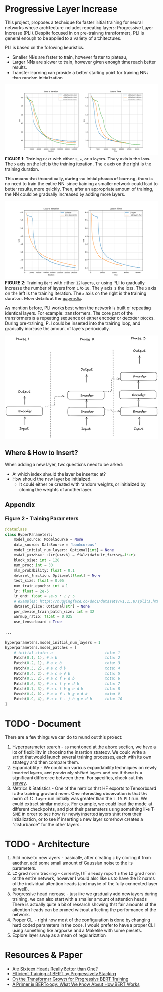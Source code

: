 # Progressive Layer Increase

This project, proposes a technique for faster initial training for neural networks whose architecture includes repeating layers: Progressive Layer Increase (PLI). Despite focused in on pre-training transformers, PLI is general enough to be applied to a variety of architectures.

PLI is based on the following heuristics.

- Smaller NNs are faster to train, however faster to plateau,
- Larger NNs are slower to train, however given enough time reach better results.
- Transfer learning can provide a better starting point for training NNs than random initialization.

![intro-plots](./intro/plot-intro.png)
**FIGURE 1**: Training `Bert` with either `2`, `4`, or `8` layers. The y axis is the loss. The `x` axis on the left is the training iteration. The `x` axis on the right is the training duration.

This means that theoretically, during the initial phases of learning, there is no need to train the entire NN, since training a smaller network could lead to better results, more quickly. Then, after an appropriate amount of training, the NN could be gradually increased by adding more layers.

![intro-plots](./intro/plot-intro-pli.png)
**FIGURE 2**: Training `Bert` with either `12` layers, or using PLI to gradually increase the number of layers from `1` to `10`. The y axis is the loss. The `x` axis on the left is the training iteration. The `x` axis on the right is the training duration. More details at the [appendix](#appendix).

As mention before, PLI works best when the network is built of repeating identical layers. For example: transformers. The core part of the transformers is a repeating sequence of either encoder or decoder blocks. During pre-training, PLI could be inserted into the training loop, and gradually increase the amount of layers periodically.

![encoder](./intro/encoder.png)

## Where & How to Insert?

When adding a new layer, two questions need to be asked:

- At which index should the layer be inserted at?
- How should the new layer be initialized.
  - It could either be created with random weights, or initialized by cloning the weights of another layer.

## Appendix

### Figure 2 - Training Parameters

```py
@dataclass
class HyperParameters:
    model_source: ModelSource = None
    data_source: DataSource = 'bookcorpus'
    model_initial_num_layers: Optional[int] = None
    model_patches: List[Patch] = field(default_factory=list)
    block_size: int = 128
    num_proc: int = 50
    mlm_probability: float = 0.1
    dataset_fraction: Optional[float] = None
    test_size: float = 0.05
    num_train_epochs: int = 1
    lr: float = 2e-5
    lr_end: float = 2e-5 * 2 / 3
    # examples: https://huggingface.co/docs/datasets/v1.11.0/splits.html#examples
    dataset_slice: Optional[str] = None
    per_device_train_batch_size: int = 32
    warmup_ratio: float = 0.025
    use_tensorboard = True

...

hyperparameters.model_initial_num_layers = 1
hyperparameters.model_patches = [
    # initial state: a                        tota: 1
    Patch(0.1, 1), # a b                      tota: 2
    Patch(0.2, 1), # a c b                    tota: 3
    Patch(0.3, 2), # a c d b                  tota: 4
    Patch(0.4, 2), # a c e d b                tota: 5
    Patch(0.5, 2), # a c f e d b              tota: 6
    Patch(0.6, 3), # a c f g e d b            tota: 7
    Patch(0.7, 3), # a c f h g e d b          tota: 8
    Patch(0.8, 3), # a c f i h g e d b        tota: 9
    Patch(0.9, 4), # a c f i j h g e d b      tota: 10
]
```

# TODO - Document

There are a few things we can do to round out this project:

1. Hyperparameter search - as mentioned at the [above](#where--how-to-insert) section, we have a lot of flexibility in choosing the insertion strategy. We could write a script that would launch several training processes, each with its own strategy and then compare them.
2. Expandability - We could run various expandability techniques on newly inserted layers, and previously shifted layers and see if there is a significant difference between them. For specifics, check out this [survey](https://dl.acm.org/doi/full/10.1145/3639372).
3. Metrics & Statistics - One of the metrics that HF exports to Tensorboard is the training gradient norm. One interesting observation is that the norm of `12-layer` run initially was greater than the `1-10-PLI` run. We could extract similar metrics. For example, we could load the model at different checkpoints, and plot their parameters using something like T-SNE in order to see how far newly inserted layers shift from their initialization, or to see if inserting a new layer somehow creates a "disturbance" for the other layers.

# TODO - Architecture

1. Add noise to new layers - basically, after creating a by cloning it from another, add some small amount of Gaussian noise to the its parameters.
2. L2 grad norm tracking - currently, HF already report s the L2 grad norm of the entire network, however I would also like us to have the l2 norms of the individual attention heads (and maybe of the fully connected layer as well).
3. Progressive head increase - just like we gradually add new layers during training, we can also start with a smaller amount of attention heads. There is actually quite a bit of research showing that fair amounts of the attention heads can be pruned without affecting the performance of the network.
4. Proper CLI - right now most of the configuration is done by changing hard coded parameters in the code. I would prefer to have a proper CLI using something like argparse and a Makefile with some presets.
5. Explore layer swap as a mean of regularization

# Resources & Paper

- [Are Sixteen Heads Really Better than One?](https://arxiv.org/abs/1905.10650v1)
- [Efficient Training of BERT by Progressively Stacking](https://proceedings.mlr.press/v97/gong19a/gong19a.pdf)
- [On the Transformer Growth for Progressive BERT Training](https://arxiv.org/abs/2010.12562)
- [A Primer in BERTology: What We Know About How BERT Works](https://direct.mit.edu/tacl/article/doi/10.1162/tacl_a_00349/96482/A-Primer-in-BERTology-What-We-Know-About-How-BERT)
